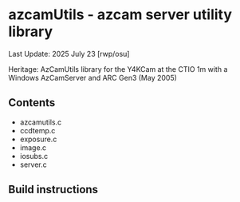 # azcamUtils - azcam server utility library

Last Update: 2025 July 23 [rwp/osu]

Heritage: AzCamUtils library for the Y4KCam at the CTIO 1m with a Windows AzCamServer and ARC Gen3 (May 2005)

## Contents

 * azcamutils.c
 * ccdtemp.c
 * exposure.c
 * image.c
 * iosubs.c
 * server.c

## Build instructions


